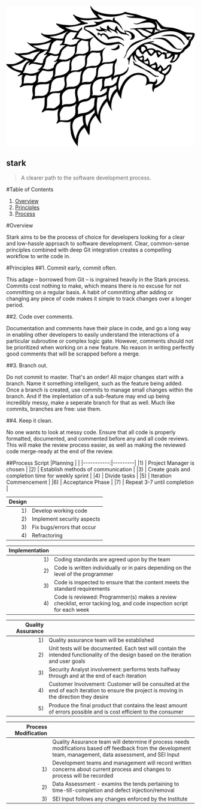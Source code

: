 ![Logo](stark.png)

stark
-----
>A clearer path to the software development process.

#Table of Contents
1. [Overview](#overview)  
2. [Principles](#principles)
3. [Process](#process-script)

#Overview

Stark aims to be the process of choice for developers looking for a clear and low-hassle approach to software development. Clear, common-sense principles combined with deep Git integration creates a compelling workflow to write code in.

#Principles
##1. Commit early, commit often.

This adage – borrowed from Git – is ingrained heavily in the Stark process. Commits cost nothing to make, which means there is no excuse for not committing on a regular basis. A habit of committing after adding or changing any piece of code makes it simple to track changes over a longer period.

##2. Code over comments.

Documentation and comments have their place in code, and go a long way in enabling other developers to easily understand the interactions of a particular subroutine or complex logic gate. However, comments should not be prioritized when working on a new feature. No reason in writing perfectly good comments that will be scrapped before a merge.

##3. Branch out.

Do not commit to master. That's an order! All major changes start with a branch. Name it something intelligent, such as the feature being added. Once a branch is created, use commits to manage small changes within the branch. And if the implentation of a sub-feature may end up being incredibly messy, make a seperate branch for that as well. Much like commits, branches are free: use them.

##4. Keep it clean.

No one wants to look at messy code. Ensure that all code is properly formatted, documented, and commented before any and all code reviews. This will make the review process easier, as well as making the reviewed code merge-ready at the end of the review.

##Process Script
|Planning | |
|-----------:|---------|
|1) | Project Manager is chosen |
|2) | Establish methods of communication |
|3) | Create goals and completion time for weekly sprint |
|4) | Divide tasks |
|5) | Iteration Commencement |
|6) | Acceptance Phase |
|7) | Repeat 3-7 until completion |

|Design| |
|------:| ---- |
|1)| Develop working code |
|2)| Implement security aspects
|3)| Fix bugs/errors that occur
|4)| Refractoring

|Implementation| |
|---:| ----- |
|1)| Coding standards are agreed upon by the team | 
|2)| Code is written individually or in pairs depending on the level of the programmer|
|3)| Code is inspected to ensure that the content meets the standard requirements|
|4)| Code is reviewed: Programmer(s) makes a review checklist, error tacking log, and code inspection script for each week |

|Quality Assurance||
|---:|----|
|1)| Quality assurance team will be established
|2)| Unit tests will be documented. Each test will contain the intended functionality of the design based on the iteration and user goals
|3)| Security Analyst involvement: performs tests halfway through and at the end of each iteration
|4)| Customer Involvement: Customer will be consulted at the end of each iteration to ensure the project is moving in the direction they desire
|5)| Produce the final product that contains the least amount of errors possible and is cost efficient to the consumer

|Process Modification||
|---:|----|
| | Quality Assurance team will determine if process needs modifications based off feedback from the development team, management, data assessment, and SEI Input|
|1)|Development teams and management will record written concerns about current process and changes to process will be recorded|
|2)|Data Assessment - examins the tends pertaining to time-till-completion and defect injection/removal |
|3)|SEI Input follows any changes enforced by the Institute|



